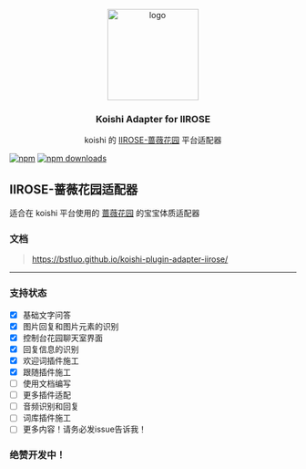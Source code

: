 <br />
<div align="center">
<a href="https://github.com/initialencounter/mykoishi">
<a href="https://koishi.chat/" target="_blank">
<img width="160" src="https://koishi.chat/logo.png" alt="logo">
</a>
</a>

<h3 align="center">Koishi Adapter for IIROSE</h3>
<p align="center">
koishi 的 <a href="https://www.iirose.com">IIROSE-蔷薇花园</a> 平台适配器
</p>
</div>

[![npm](https://img.shields.io/npm/v/koishi-plugin-adapter-iirose?style=flat-square)](https://www.npmjs.com/package/koishi-plugin-adapter-iirose)
[![npm downloads](https://img.shields.io/npm/dm/koishi-plugin-adapter-iirose)](https://www.npmjs.com/package/koishi-plugin-adapter-iirose)

## IIROSE-蔷薇花园适配器

适合在 koishi 平台使用的 [蔷薇花园](https://www.iirose.com) 的宝宝体质适配器

### 文档

> https://bstluo.github.io/koishi-plugin-adapter-iirose/

---

### 支持状态

- [x] 基础文字问答
- [x] 图片回复和图片元素的识别
- [x] 控制台花园聊天室界面
- [x] 回复信息的识别
- [x] 欢迎词插件施工
- [x] 跟随插件施工
- [ ] 使用文档编写
- [ ] 更多插件适配
- [ ] 音频识别和回复
- [ ] 词库插件施工
- [ ] 更多内容！请务必发issue告诉我！

### 绝赞开发中！
